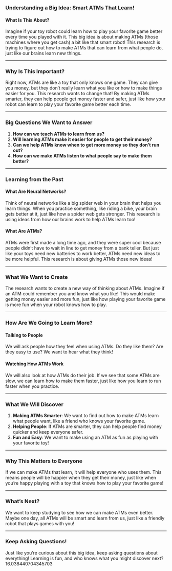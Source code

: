 ### Understanding a Big Idea: Smart ATMs That Learn!

#### What Is This About?

Imagine if your toy robot could learn how to play your favorite game better every time you played with it. This big idea is about making ATMs (those machines where you get cash) a bit like that smart robot! This research is trying to figure out how to make ATMs that can learn from what people do, just like our brains learn new things.

---

### Why Is This Important?

Right now, ATMs are like a toy that only knows one game. They can give you money, but they don’t really learn what you like or how to make things easier for you. This research wants to change that! By making ATMs smarter, they can help people get money faster and safer, just like how your robot can learn to play your favorite game better each time.

---

### Big Questions We Want to Answer

1. **How can we teach ATMs to learn from us?**
2. **Will learning ATMs make it easier for people to get their money?**
3. **Can we help ATMs know when to get more money so they don’t run out?**
4. **How can we make ATMs listen to what people say to make them better?**

---

### Learning from the Past

#### What Are Neural Networks?

Think of neural networks like a big spider web in your brain that helps you learn things. When you practice something, like riding a bike, your brain gets better at it, just like how a spider web gets stronger. This research is using ideas from how our brains work to help ATMs learn too!

#### What Are ATMs?

ATMs were first made a long time ago, and they were super cool because people didn’t have to wait in line to get money from a bank teller. But just like your toys need new batteries to work better, ATMs need new ideas to be more helpful. This research is about giving ATMs those new ideas!

---

### What We Want to Create

The research wants to create a new way of thinking about ATMs. Imagine if an ATM could remember you and know what you like! This would make getting money easier and more fun, just like how playing your favorite game is more fun when your robot knows how to play.

---

### How Are We Going to Learn More?

#### Talking to People

We will ask people how they feel when using ATMs. Do they like them? Are they easy to use? We want to hear what they think!

#### Watching How ATMs Work

We will also look at how ATMs do their job. If we see that some ATMs are slow, we can learn how to make them faster, just like how you learn to run faster when you practice.

---

### What We Will Discover

1. **Making ATMs Smarter**: We want to find out how to make ATMs learn what people want, like a friend who knows your favorite game.
2. **Helping People**: If ATMs are smarter, they can help people find money quicker and keep everyone safer.
3. **Fun and Easy**: We want to make using an ATM as fun as playing with your favorite toy!

---

### Why This Matters to Everyone

If we can make ATMs that learn, it will help everyone who uses them. This means people will be happier when they get their money, just like when you’re happy playing with a toy that knows how to play your favorite game!

---

### What’s Next?

We want to keep studying to see how we can make ATMs even better. Maybe one day, all ATMs will be smart and learn from us, just like a friendly robot that plays games with you!

---

### Keep Asking Questions!

Just like you’re curious about this big idea, keep asking questions about everything! Learning is fun, and who knows what you might discover next? 16.038440704345703